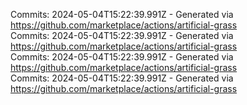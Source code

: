 Commits: 2024-05-04T15:22:39.991Z - Generated via https://github.com/marketplace/actions/artificial-grass
<br>
Commits: 2024-05-04T15:22:39.991Z - Generated via https://github.com/marketplace/actions/artificial-grass
<br>
Commits: 2024-05-04T15:22:39.991Z - Generated via https://github.com/marketplace/actions/artificial-grass
<br>
Commits: 2024-05-04T15:22:39.991Z - Generated via https://github.com/marketplace/actions/artificial-grass
<br>
